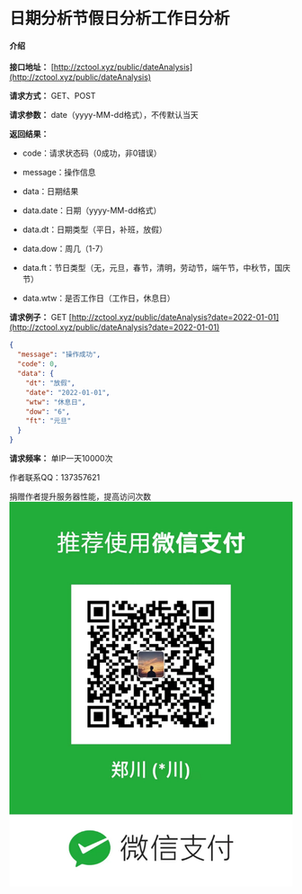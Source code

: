 # 日期分析节假日分析工作日分析

#### 介绍

 **接口地址：** 
[http://zctool.xyz/public/dateAnalysis](http://zctool.xyz/public/dateAnalysis)

 **请求方式：** GET、POST

 **请求参数：** date（yyyy-MM-dd格式），不传默认当天

 **返回结果：** 
- code：请求状态码（0成功，非0错误）
- message：操作信息
- data：日期结果

- data.date：日期（yyyy-MM-dd格式）
- data.dt：日期类型（平日，补班，放假）
- data.dow：周几（1-7）
- data.ft：节日类型（无，元旦，春节，清明，劳动节，端午节，中秋节，国庆节）
- data.wtw：是否工作日（工作日，休息日）

 **请求例子：** 
GET [http://zctool.xyz/public/dateAnalysis?date=2022-01-01](http://zctool.xyz/public/dateAnalysis?date=2022-01-01)
```json
{
  "message": "操作成功",
  "code": 0,
  "data": {
    "dt": "放假",
    "date": "2022-01-01",
    "wtw": "休息日",
    "dow": "6",
    "ft": "元旦"
  }
}
```
 **请求频率：** 单IP一天10000次

作者联系QQ：137357621

捐赠作者提升服务器性能，提高访问次数
![输入图片说明](WechatIMG201.jpeg)
